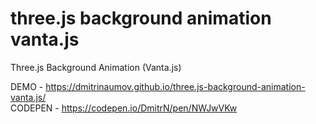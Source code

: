 # three.js background animation vanta.js
Three.js Background Animation (Vanta.js)

DEMO - https://dmitrinaumov.github.io/three.js-background-animation-vanta.js/ \
CODEPEN - https://codepen.io/DmitrN/pen/NWJwVKw